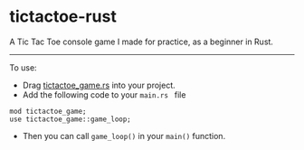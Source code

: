 # tictactoe-rust
A Tic Tac Toe console game I made for practice, as a beginner in Rust.

---
To use:
- Drag [tictactoe_game.rs](https://github.com/Demkeys/tictactoe-rust/blob/main/tictactoe_game.rs) into your project.
- Add the following code to your ```main.rs ``` file
```
mod tictactoe_game;
use tictactoe_game::game_loop;
```
- Then you can call ```game_loop()``` in your ```main()``` function.
